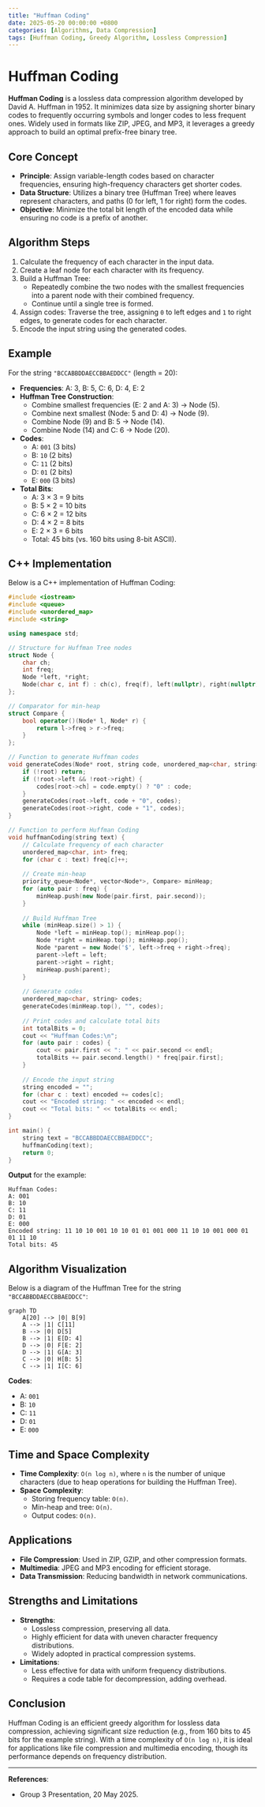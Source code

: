 ```yaml
---
title: "Huffman Coding"
date: 2025-05-20 00:00:00 +0800
categories: [Algorithms, Data Compression]
tags: [Huffman Coding, Greedy Algorithm, Lossless Compression]
---
```


# Huffman Coding

**Huffman Coding** is a lossless data compression algorithm developed by David A. Huffman in 1952. It minimizes data size by assigning shorter binary codes to frequently occurring symbols and longer codes to less frequent ones. Widely used in formats like ZIP, JPEG, and MP3, it leverages a greedy approach to build an optimal prefix-free binary tree.

## Core Concept
- **Principle**: Assign variable-length codes based on character frequencies, ensuring high-frequency characters get shorter codes.
- **Data Structure**: Utilizes a binary tree (Huffman Tree) where leaves represent characters, and paths (0 for left, 1 for right) form the codes.
- **Objective**: Minimize the total bit length of the encoded data while ensuring no code is a prefix of another.

## Algorithm Steps
1. Calculate the frequency of each character in the input data.
2. Create a leaf node for each character with its frequency.
3. Build a Huffman Tree:
   - Repeatedly combine the two nodes with the smallest frequencies into a parent node with their combined frequency.
   - Continue until a single tree is formed.
4. Assign codes: Traverse the tree, assigning `0` to left edges and `1` to right edges, to generate codes for each character.
5. Encode the input string using the generated codes.

## Example
For the string `"BCCABBDDAECCBBAEDDCC"` (length = 20):
- **Frequencies**: A: 3, B: 5, C: 6, D: 4, E: 2
- **Huffman Tree Construction**:
  - Combine smallest frequencies (E: 2 and A: 3) → Node (5).
  - Combine next smallest (Node: 5 and D: 4) → Node (9).
  - Combine Node (9) and B: 5 → Node (14).
  - Combine Node (14) and C: 6 → Node (20).
- **Codes**:
  - A: `001` (3 bits)
  - B: `10` (2 bits)
  - C: `11` (2 bits)
  - D: `01` (2 bits)
  - E: `000` (3 bits)
- **Total Bits**: 
  - A: 3 × 3 = 9 bits
  - B: 5 × 2 = 10 bits
  - C: 6 × 2 = 12 bits
  - D: 4 × 2 = 8 bits
  - E: 2 × 3 = 6 bits
  - Total: 45 bits (vs. 160 bits using 8-bit ASCII).

## C++ Implementation
Below is a C++ implementation of Huffman Coding:

```cpp
#include <iostream>
#include <queue>
#include <unordered_map>
#include <string>

using namespace std;

// Structure for Huffman Tree nodes
struct Node {
    char ch;
    int freq;
    Node *left, *right;
    Node(char c, int f) : ch(c), freq(f), left(nullptr), right(nullptr) {}
};

// Comparator for min-heap
struct Compare {
    bool operator()(Node* l, Node* r) {
        return l->freq > r->freq;
    }
};

// Function to generate Huffman codes
void generateCodes(Node* root, string code, unordered_map<char, string>& codes) {
    if (!root) return;
    if (!root->left && !root->right) {
        codes[root->ch] = code.empty() ? "0" : code;
    }
    generateCodes(root->left, code + "0", codes);
    generateCodes(root->right, code + "1", codes);
}

// Function to perform Huffman Coding
void huffmanCoding(string text) {
    // Calculate frequency of each character
    unordered_map<char, int> freq;
    for (char c : text) freq[c]++;
    
    // Create min-heap
    priority_queue<Node*, vector<Node*>, Compare> minHeap;
    for (auto pair : freq) {
        minHeap.push(new Node(pair.first, pair.second));
    }
    
    // Build Huffman Tree
    while (minHeap.size() > 1) {
        Node *left = minHeap.top(); minHeap.pop();
        Node *right = minHeap.top(); minHeap.pop();
        Node *parent = new Node('$', left->freq + right->freq);
        parent->left = left;
        parent->right = right;
        minHeap.push(parent);
    }
    
    // Generate codes
    unordered_map<char, string> codes;
    generateCodes(minHeap.top(), "", codes);
    
    // Print codes and calculate total bits
    int totalBits = 0;
    cout << "Huffman Codes:\n";
    for (auto pair : codes) {
        cout << pair.first << ": " << pair.second << endl;
        totalBits += pair.second.length() * freq[pair.first];
    }
    
    // Encode the input string
    string encoded = "";
    for (char c : text) encoded += codes[c];
    cout << "Encoded string: " << encoded << endl;
    cout << "Total bits: " << totalBits << endl;
}

int main() {
    string text = "BCCABBDDAECCBBAEDDCC";
    huffmanCoding(text);
    return 0;
}
```

**Output** for the example:
```
Huffman Codes:
A: 001
B: 10
C: 11
D: 01
E: 000
Encoded string: 11 10 10 001 10 10 01 01 001 000 11 10 10 001 000 01 01 11 10
Total bits: 45
```

## Algorithm Visualization
Below is a diagram of the Huffman Tree for the string `"BCCABBDDAECCBBAEDDCC"`:

```mermaid
graph TD
    A[20] --> |0| B[9]
    A --> |1| C[11]
    B --> |0| D[5]
    B --> |1| E[D: 4]
    D --> |0| F[E: 2]
    D --> |1| G[A: 3]
    C --> |0| H[B: 5]
    C --> |1| I[C: 6]
```

**Codes**:
- A: `001`
- B: `10`
- C: `11`
- D: `01`
- E: `000`

## Time and Space Complexity
- **Time Complexity**: `O(n log n)`, where `n` is the number of unique characters (due to heap operations for building the Huffman Tree).
- **Space Complexity**: 
  - Storing frequency table: `O(n)`.
  - Min-heap and tree: `O(n)`.
  - Output codes: `O(n)`.

## Applications
- **File Compression**: Used in ZIP, GZIP, and other compression formats.
- **Multimedia**: JPEG and MP3 encoding for efficient storage.
- **Data Transmission**: Reducing bandwidth in network communications.

## Strengths and Limitations
- **Strengths**:
  - Lossless compression, preserving all data.
  - Highly efficient for data with uneven character frequency distributions.
  - Widely adopted in practical compression systems.
- **Limitations**:
  - Less effective for data with uniform frequency distributions.
  - Requires a code table for decompression, adding overhead.

## Conclusion
Huffman Coding is an efficient greedy algorithm for lossless data compression, achieving significant size reduction (e.g., from 160 bits to 45 bits for the example string). With a time complexity of `O(n log n)`, it is ideal for applications like file compression and multimedia encoding, though its performance depends on frequency distribution.

---
**References**:  
- Group 3 Presentation, 20 May 2025.  